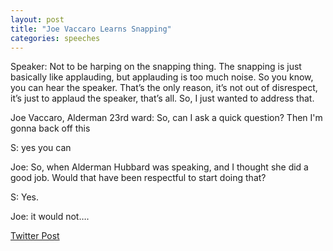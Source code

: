 ```yaml
---
layout: post
title: "Joe Vaccaro Learns Snapping"
categories: speeches
---
```

Speaker: Not to be harping on the snapping thing. The snapping is just basically like applauding, but applauding is too much noise. So you know, you can hear the speaker. That’s the only reason, it’s not out of disrespect, it’s just to applaud the speaker, that’s all. So, I just wanted to address that.

Joe Vaccaro, Alderman 23rd ward: So, can I ask a quick question? Then I'm gonna back off this

S: yes you can

Joe: So, when Alderman Hubbard was speaking, and I thought she did a good job. Would that have been respectful to start doing that?

S: Yes.

Joe: it would not….

[Twitter Post](https://twitter.com/StlPoliticClips/status/1387178039151321089?s=20)
